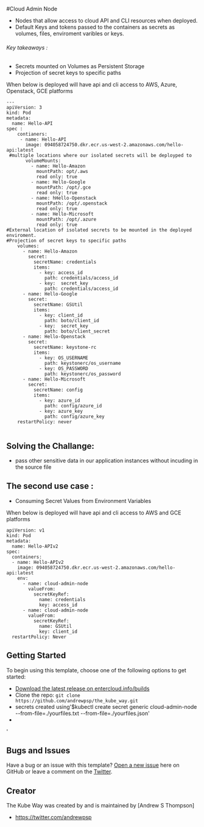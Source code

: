 #Cloud Admin Node

- Nodes that allow access to cloud API and CLI resources when deployed. 
- Default Keys and tokens passed to the containers as secrets as volumes, files, enviroment varibles or keys. 


###### Key takeaways :

* Secrets mounted on Volumes as Persistent Storage 
* Projection of secret keys to specific paths


When below is deployed will have api and cli access to AWS, Azure, Openstack, GCE platforms
```
---
apiVersion: 3 
kind: Pod
metadata: 
  name: Hello-API 
spec : 
    contianers: 
     - name: Hello-API
       image: 094058724750.dkr.ecr.us-west-2.amazonaws.com/hello-api:latest
 #multiple locations where our isolated secrets will be deployped to
       volumeMounts: 
         - name: Hello-Amazon 
           mountPath: opt/.aws
           read only: true  
         - name: Hello-Google
           mountPath: /opt/.gce
           read only: true
         - name: hHello-Openstack
           mountPath: /opt/.openstack
           read only: true
         - name: Hello-Microsoft
           mountPath: /opt/.azure
           read only: true
#External location of isolated secrets to be mounted in the deployed enviroment.
#Projection of secret keys to specific paths
    volumes:
      - name: Hello-Amazon
        secret: 
          secretName: credentials 
          items:
            - key: access_id
              path: credentials/access_id   
            - key:  secret_key
              path: credentials/access_id
      - name: Hello-Google
        secret: 
          secretName: GSUtil 
          items:
            - key: client_id
              path: boto/client_id  
            - key:  secret_key
              path: boto/client_secret
      - name: Hello-Openstack
        secret: 
          secretName: keystone-rc
          items:
            - key: OS_USERNAME
              path: keystonerc/os_username  
            - key: OS_PASSWORD
              path: keystonerc/os_password 
      - name: Hello-Microsoft
        secret:
          secretName: config
          items:
            - key: azure_id
              path: config/azure_id   
            - key: azure_key
              path: config/azure_key
    restartPolicy: never


```
## Solving the Challange: 

* pass other sensitive data in our application instances without incuding in the source file





## The second use case :
* Consuming Secret Values from Environment Variables

When below is deployed will have api and cli access to AWS and GCE platforms

```
apiVersion: v1
kind: Pod
metadata:
  name: Hello-APIv2
spec:
  containers:
  - name: Hello-APIv2
    image: 094058724750.dkr.ecr.us-west-2.amazonaws.com/hello-api:latest
    env:
      - name: cloud-admin-node
        valueFrom:
          secretKeyRef:
            name: credentials
            key: access_id
      - name: cloud-admin-node
        valueFrom:
          secretKeyRef:
            name: GSUtil
            key: client_id
  restartPolicy: Never
```



## Getting Started

To begin using this template, choose one of the following options to get started:
* [Download the latest release on entercloud.info/builds](http://entercloud.info:8080)
* Clone the repo: `git clone https://github.com/andrewpsp/the_kube_way.git`
* secrets created using'$kubectl create secret generic cloud-admin-node --from-file=./yourfiles.txt --from-file=./yourfiles.json'
*
'

## Bugs and Issues

Have a bug or an issue with this template? [Open a new issue](https://github.com/andrewpsp/the_kube_way/issues) here on GitHub or leave a comment on the [Twitter](http://twitter.com/andrewpsp).

## Creator
The Kube Way was created by and is maintained by [Andrew S Thompson]

* https://twitter.com/andrewpsp


